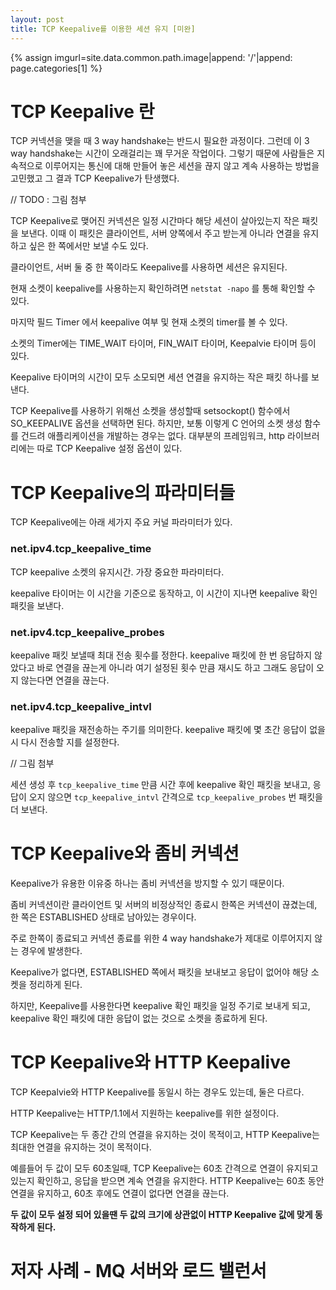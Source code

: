```yaml
---
layout: post
title: TCP Keepalive를 이용한 세션 유지 [미완]
---
```


{% assign imgurl=site.data.common.path.image|append: '/'|append: page.categories[1] %}



# TCP Keepalive 란

TCP 커넥션을 맺을 때  3 way handshake는 반드시 필요한 과정이다. 그런데 이 3 way handshake는 시간이 오래걸리는 꽤 무거운 작업이다. 그렇기 때문에 사람들은 지속적으로 이루어지는 통신에 대해 만들어 놓은 세션을 끊지 않고 계속 사용하는 방법을 고민했고 그 결과 TCP Keepalive가 탄생했다.

// TODO : 그림 첨부

TCP Keepalive로 맺어진 커넥션은 일정 시간마다 해당 세션이 살아있는지 작은 패킷을 보낸다. 이때 이 패킷은 클라이언트, 서버 양쪽에서 주고 받는게 아니라 연결을 유지하고 싶은 한 쪽에서만 보낼 수도 있다. 

클라이언트, 서버 둘 중 한 쪽이라도 Keepalive를 사용하면 세션은 유지된다. 

현재 소켓이 keepalive를 사용하는지 확인하려면 `netstat -napo` 를 통해 확인할 수 있다. 

마지막 필드 Timer 에서 keepalive 여부 및 현재 소켓의 timer를 볼 수 있다.

소켓의 Timer에는 TIME_WAIT 타이머, FIN_WAIT 타이머, Keepalvie 타이머 등이 있다.

Keepalive 타이머의 시간이 모두 소모되면 세션 연결을 유지하는 작은 패킷 하나를 보낸다. 

TCP Keepalive를 사용하기 위해선 소켓을 생성할때 setsockopt() 함수에서 SO_KEEPALIVE 옵션을 선택하면 된다. 하지만, 보통 이렇게 C 언어의 소켓 생성 함수를 건드려 애플리케이션을 개발하는 경우는 없다. 대부분의 프레임워크, http 라이브러리에는 따로 TCP Keepalive 설정 옵션이 있다.



# TCP Keepalive의 파라미터들

TCP Keepalive에는 아래 세가지 주요 커널 파라미터가 있다.

### net.ipv4.tcp_keepalive_time

TCP keepalive 소켓의 유지시간. 가장 중요한 파라미터다. 

keepalive 타이머는 이 시간을 기준으로 동작하고, 이 시간이 지나면 keepalive 확인 패킷을 보낸다. 

### net.ipv4.tcp_keepalive_probes

keepalive 패킷 보낼때 최대 전송 횟수를 정한다. keepalive 패킷에 한 번 응답하지 않았다고 바로 연결을 끊는게 아니라 여기 설정된 횟수 만큼 재시도 하고 그래도 응답이 오지 않는다면 연결을 끊는다.

### net.ipv4.tcp_keepalive_intvl

keepalive 패킷을 재전송하는 주기를 의미한다. keepalive 패킷에 몇 초간 응답이 없을시 다시 전송할 지를 설정한다. 





// 그림 첨부

세션 생성 후 `tcp_keepalive_time` 만큼 시간 후에 keepalive 확인 패킷을 보내고, 응답이 오지 않으면 `tcp_keepalive_intvl` 간격으로 `tcp_keepalive_probes` 번 패킷을 더 보낸다.



# TCP Keepalive와 좀비 커넥션

Keepalive가 유용한 이유중 하나는 좀비 커넥션을 방지할 수 있기 때문이다. 

좀비 커넥션이란 클라이언트 및 서버의 비정상적인 종료시 한쪽은 커넥션이 끊겼는데, 한 쪽은 ESTABLISHED 상태로 남아있는 경우이다. 

주로 한쪽이 종료되고 커넥션 종료를 위한 4 way handshake가 제대로 이루어지지 않는 경우에 발생한다. 

Keepalive가 없다면, ESTABLISHED 쪽에서 패킷을 보내보고 응답이 없어야 해당 소켓을 정리하게 된다.

하지만, Keepalive를 사용한다면 keepalive 확인 패킷을 일정 주기로 보내게 되고, keepalive 확인 패킷에 대한 응답이 없는 것으로 소켓을 종료하게 된다. 





# TCP Keepalive와 HTTP Keepalive

TCP Keepalvie와 HTTP Keepalive를 동일시 하는 경우도 있는데, 둘은 다르다. 

HTTP Keepalive는 HTTP/1.1에서 지원하는 keepalive를 위한 설정이다. 

TCP Keepalive는 두 종간 간의 연결을 유지하는 것이 목적이고, HTTP Keepalive는 최대한 연결을 유지하는 것이 목적이다.

예를들어 두 값이 모두 60초일때, TCP Keepalive는 60초 간격으로 연결이 유지되고 있는지 확인하고, 응답을 받으면 계속 연결을 유지한다. HTTP Keepalive는 60초 동안 연결을 유지하고, 60초 후에도 연결이 없다면 연결을 끊는다.

**두 값이 모두 설정 되어 있을땐 두 값의 크기에 상관없이 HTTP Keepalive 값에 맞게 동작하게 된다.**



# 저자 사례 - MQ 서버와 로드 밸런서


